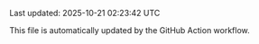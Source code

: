 Last updated: 2025-10-21 02:23:42 UTC

This file is automatically updated by the GitHub Action workflow.
